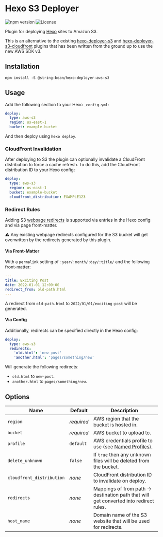 # Hexo S3 Deployer

![npm version](https://img.shields.io/npm/v/@string-bean/hexo-deployer-aws-s3)
![License](https://img.shields.io/npm/l/@string-bean/hexo-deployer-aws-s3)

Plugin for deploying [Hexo](https://hexo.io) sites to Amazon S3.

This is an alternative to the existing [hexo-deployer-s3](https://github.com/nt3rp/hexo-deployer-s3) and
[hexo-deployer-s3-cloudfront](https://github.com/Wouter33/hexo-deployer-s3-cloudfront) plugins that has been written
from the ground up to use the new AWS SDK v3.

## Installation

```shell
npm install -S @string-bean/hexo-deployer-aws-s3
```

## Usage

Add the following section to your Hexo `_config.yml`:

```yaml
deploy:
  type: aws-s3
  region: us-east-1
  bucket: example-bucket
```

And then deploy using `hexo deploy`.

### CloudFront Invalidation

After deploying to S3 the plugin can optionally invalidate a CloudFront distribution to force a cache refresh. To do
this, add the CloudFront distribution ID to your Hexo config:

```yaml
deploy:
  type: aws-s3
  region: us-east-1
  bucket: example-bucket
  cloudfront_distribution: EXAMPLE123
```

### Redirect Rules

Adding S3 [webpage redirects][s3-redirects] is supported via entries in the Hexo config and via page front-matter.

:warning: Any existing webpage redirects configured for the S3 bucket will get overwritten by the redirects generated
by this plugin.

#### Via Front-Matter

With a `permalink` setting of `:year/:month/:day/:title/` and the following front-matter:

```yaml
---
title: Exciting Post
date: 2022-01-01 12:00:00
redirect_from: old-path.html
---
```

A redirect from `old-path.html` to `2022/01/01/exciting-post` will be generated.  

#### Via Config

Additionally, redirects can be specified directly in the Hexo config: 

```yaml
deploy:
  type: aws-s3
  redirects:
    'old.html': 'new-post'
    'another.html': 'pages/something/new'
```

Will generate the following redirects:

- `old.html` to `new-post`.
- `another.html` to `pages/something/new`.

## Options

| Name                      | Default    | Description                                                                           |
|---------------------------|------------|---------------------------------------------------------------------------------------|
| `region`                  | _required_ | AWS region that the bucket is hosted in.                                              |
| `bucket`                  | _required_ | AWS bucket to upload to.                                                              | 
| `profile`                 | `default`  | AWS credentials profile to use (see [Named Profiles][aws-profiles]).                  |
| `delete_unknown`          | `false`    | If `true` then any unknown files will be deleted from the bucket.                     |
| `cloudfront_distribution` | _none_     | CloudFront distribution ID to invalidate on deploy.                                   |
| `redirects`               | _none_     | Mappings of from path → destination path that will get converted into redirect rules. |
| `host_name`               | _none_     | Domain name of the S3 website that will be used for redirects.                        |

[aws-profiles]: https://docs.aws.amazon.com/cli/latest/userguide/cli-configure-profiles.html
[s3-redirects]: https://docs.aws.amazon.com/AmazonS3/latest/userguide/how-to-page-redirect.html
